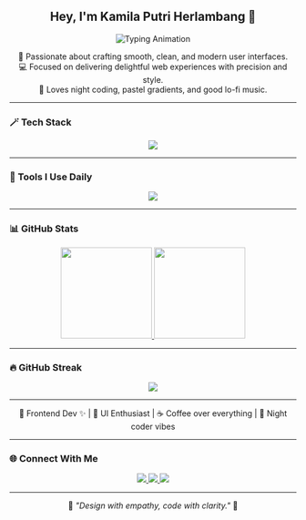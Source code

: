 <!-- 🌙 FRONTEND AESTHETIC DARK MODE README - BY KAMILA PUTRI HERLAMBANG 🌙 -->

<p align="center">
</p>

<h2 align="center">Hey, I'm <b>Kamila Putri Herlambang</b> 👋</h2>

<p align="center">
  <img src="https://readme-typing-svg.herokuapp.com?font=Poppins&size=18&duration=3000&pause=1200&color=A78BFA&center=true&vCenter=true&width=440&lines=Frontend+Developer+%7C+UI+Designer;Creative+Coder+%7C+Coffee+Lover;Building+Beautiful+and+Responsive+Websites+✨" alt="Typing Animation" />
</p>

<p align="center">
  🌸 Passionate about crafting smooth, clean, and modern user interfaces.<br>
  💻 Focused on delivering delightful web experiences with precision and style.<br>
  🌙 Loves night coding, pastel gradients, and good lo-fi music.
</p>

---

### 🪄 Tech Stack
<p align="center">
  <img src="https://skillicons.dev/icons?i=html,css,js,php,laravel,flutter,dart,java,figma,git,github,vscode&theme=dark" />
</p>

---

### 🧩 Tools I Use Daily
<p align="center">
  <img src="https://skillicons.dev/icons?i=vscode,figma,chrome,git,github,notion,discord" />
</p>

---

### 📊 GitHub Stats
<p align="center">
  <a href="https://github.com/kamilaap">
    <img height="160em" src="https://github-readme-stats-eight-theta.vercel.app/api?username=kamilaap&show_icons=true&theme=tokyonight&include_all_commits=true&count_private=true"/>
    <img height="160em" src="https://github-readme-stats-eight-theta.vercel.app/api/top-langs/?username=kamilaap&layout=compact&langs_count=8&theme=tokyonight"/>
  </a>
</p>

---

### 🔥 GitHub Streak
<p align="center">
  <img src="https://github-readme-streak-stats.herokuapp.com/?user=kamilaap&theme=tokyonight&hide_border=false" />
</p>

---

<p align="center">
  🩵 Frontend Dev ✨ | 🎨 UI Enthusiast | ☕ Coffee over everything | 🌌 Night coder vibes
</p>

---

### 🌐 Connect With Me  
<p align="center">
  <a href="https://github.com/kamilaap" target="_blank">
    <img src="https://img.shields.io/badge/GitHub-21262d?style=for-the-badge&logo=github&logoColor=white"/>
  </a>
  <a href="mailto:kp.herlambang@gmail.com" target="_blank">
    <img src="https://img.shields.io/badge/Email-8b5cf6?style=for-the-badge&logo=gmail&logoColor=white"/>
  </a>
  <a href="https://instagram.com/kamilaputrih" target="_blank">
    <img src="https://img.shields.io/badge/Instagram-BF3EFF?style=for-the-badge&logo=instagram&logoColor=white"/>
  </a>
</p>

---

<p align="center">
  🌷 <i>"Design with empathy, code with clarity."</i> 🌷
</p>

<!-- 💜 END -->
